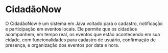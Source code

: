 # CidadãoNow
O CidadãoNow é um sistema em Java voltado para o cadastro, notificação e participação em eventos locais. Ele permite que os cidadãos acompanhem, em tempo real, os eventos que estão acontecendo em sua cidade, com funcionalidades para cadastro de usuário, confirmação de presença, e organização dos eventos por data e hora.
